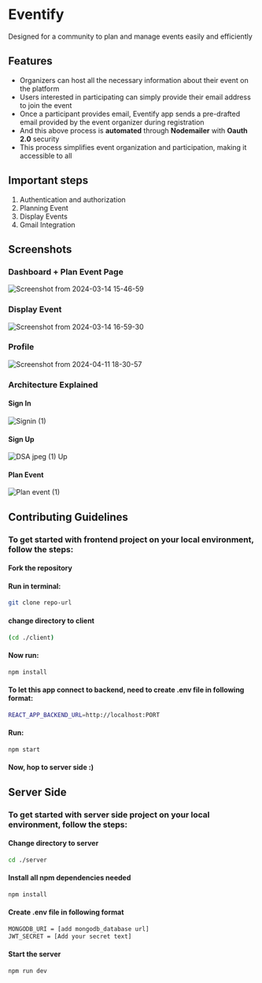 # Eventify

Designed for a community to plan and manage events easily and efficiently

## Features

- Organizers can host all the necessary information about their event on the platform
- Users interested in participating can simply provide their email address to join the event
- Once a participant provides email, Eventify app sends a pre-drafted email provided by the event organizer during registration
- And this above process is **automated** through **Nodemailer** with **Oauth 2.0** security
- This process simplifies event organization and participation, making it accessible to all

## Important steps

1. Authentication and authorization
2. Planning Event
3. Display Events
4. Gmail Integration

## Screenshots

### Dashboard + Plan Event Page
![Screenshot from 2024-03-14 15-46-59](https://github.com/singhkaran202/EventNexus/assets/105576642/df46e93f-b2ca-439f-8cd7-8204d141caa0)


### Display Event 
![Screenshot from 2024-03-14 16-59-30](https://github.com/singhkaran202/EventNexus/assets/105576642/89f8bab4-6fcd-4e27-a03c-2052f5905a5f)


### Profile
![Screenshot from 2024-04-11 18-30-57](https://github.com/singhkaran202/EventNexus/assets/105576642/b144f0e4-238f-43b4-9775-8068bd84ff64)



### Architecture Explained
   #### Sign In
   ![Signin (1)](https://github.com/singhkaran202/EventNexus/assets/105576642/4f887e11-6647-454f-af1c-7bc790232541)

   
   #### Sign Up
   ![DSA jpeg (1)](https://github.com/singhkaran202/EventNexus/assets/105576642/824640a1-9a2a-4480-a096-4e317e8ae630)
Up
   
   #### Plan Event
![Plan event (1)](https://github.com/singhkaran202/EventNexus/assets/105576642/92725cbb-6cec-494a-86f6-40a9f9618b0a)


## Contributing Guidelines
### To get started with frontend project on your local environment, follow the steps:
#### Fork the repository

#### Run in terminal: 
```bash
git clone repo-url
```

#### change directory to client
 ```bash
(cd ./client)
```

#### Now run: 
```bash
npm install
```

#### To let this app connect to backend, need to create .env file in following format:
```bash
REACT_APP_BACKEND_URL=http://localhost:PORT
```

#### Run:

```bash
npm start
```
 
#### Now, hop to server side :)

## Server Side
### To get started with server side project on your local environment, follow the steps:

#### Change directory to server
```bash
cd ./server
```

#### Install all npm dependencies needed
```bash
npm install
```
 
#### Create .env file in following format

```bash
MONGODB_URI = [add mongodb_database url]
JWT_SECRET = [Add your secret text]
```

#### Start the server
```bash
npm run dev
```
    



   




